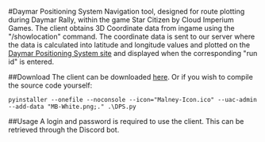 #Daymar Positioning System
Navigation tool, designed for route plotting during Daymar Rally, within the game Star Citizen by Cloud Imperium Games.
The client obtains 3D Coordinate data from ingame using the "/showlocation" command. 
The coordinate data is sent to our server where the data is calculated into latitude and longitude values and plotted on the [Daymar Positioning System site](https://daymar-positioning-system.vercel.app/) and displayed when the corresponding "run id" is entered.

##Download
The client can be downloaded [here](https://github.com/2-4-6/DPS-Client/releases).
Or if you wish to compile the source code yourself:
```
pyinstaller --onefile --noconsole --icon="Malney-Icon.ico" --uac-admin --add-data "MB-White.png;." .\DPS.py
```

##Usage
A login and password is required to use the client. This can be retrieved through the Discord bot.